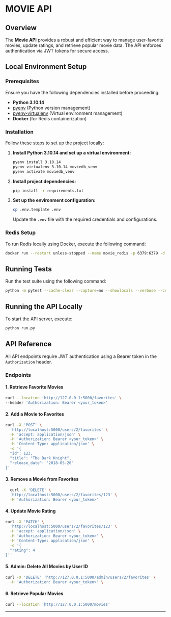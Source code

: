 # MOVIE API

## Overview
The **Movie API** provides a robust and efficient way to manage user-favorite movies, update ratings, and retrieve popular movie data. The API enforces authentication via JWT tokens for secure access.

## Local Environment Setup

### Prerequisites
Ensure you have the following dependencies installed before proceeding:

- **Python 3.10.14**
- [pyenv](https://github.com/pyenv/pyenv) (Python version management)
- [pyenv-virtualenv](https://github.com/pyenv/pyenv-virtualenv) (Virtual environment management)
- **Docker** (for Redis containerization)

### Installation
Follow these steps to set up the project locally:

1. **Install Python 3.10.14 and set up a virtual environment:**

    ```bash
    pyenv install 3.10.14
    pyenv virtualenv 3.10.14 moviedb_venv
    pyenv activate moviedb_venv
    ```

2. **Install project dependencies:**

    ```bash
    pip install -r requirements.txt
    ```

3. **Set up the environment configuration:**

    ```bash
    cp .env.template .env
    ```
    
    Update the `.env` file with the required credentials and configurations.

### Redis Setup
To run Redis locally using Docker, execute the following command:

```bash
docker run --restart unless-stopped --name movie_redis -p 6379:6379 -d redis:7.0-alpine
```

## Running Tests
Run the test suite using the following command:

```bash
python -m pytest --cache-clear --capture=no --showlocals --verbose --cov-report=html
```

## Running the API Locally
To start the API server, execute:

```bash
python run.py
```

## API Reference
All API endpoints require JWT authentication using a Bearer token in the `Authorization` header.

### Endpoints

#### 1. Retrieve Favorite Movies
```bash
curl --location 'http://127.0.0.1:5000/favorites' \
--header 'Authorization: Bearer <your_token>'
```

#### 2. Add a Movie to Favorites
```bash
curl -X 'POST' \
  'http://localhost:5000/users/2/favorites' \
  -H 'accept: application/json' \
  -H 'Authorization: Bearer <your_token>' \
  -H 'Content-Type: application/json' \
  -d '{
  "id": 123,
  "title": "The Dark Knight",
  "release_date": "2018-05-20"
}'
```

#### 3. Remove a Movie from Favorites
```bash
  curl -X 'DELETE' \
  'http://localhost:5000/users/2/favorites/123' \
  -H 'Authorization: Bearer <your_token>'
```

#### 4. Update Movie Rating
```bash
curl -X 'PATCH' \
  'http://localhost:5000/users/2/favorites/123' \
  -H 'accept: application/json' \
  -H 'Authorization: Bearer <your_token>' \
  -H 'Content-Type: application/json' \
  -d '{
  "rating": 4
}''
```

#### 5. Admin: Delete All Movies by User ID
```bash
curl -X 'DELETE' 'http://127.0.0.1:5000/admin/users/2/favorites' \
  -H 'Authorization: Bearer <your_token>' \
```

#### 6. Retrieve Popular Movies
```bash
curl --location 'http://127.0.0.1:5000/movies'
```

---
